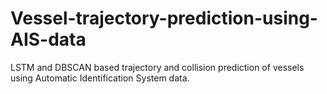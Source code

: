 # Vessel-trajectory-prediction-using-AIS-data
LSTM and DBSCAN based trajectory and collision prediction of vessels using Automatic Identification System data. 
